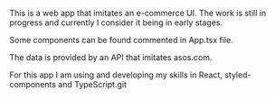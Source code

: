 This is a web app that imitates an e-commerce UI. The work is still in progress and currently I consider it being in early stages.

Some components can be found commented in App.tsx file.

The data is provided by an API that imitates asos.com.

For this app I am using and developing my skills in React, styled-components and TypeScript.git
